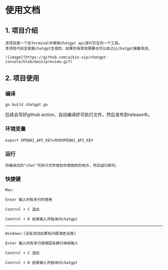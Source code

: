 # 使用文档

## 1. 项目介绍
    
    该项目是一个在Terminal中使用chatgpt api进行交互的一个工具。
    本项目代码全部是chatgpt生成的，如果你有其他需要也可以自己让chatgpt接着改进。
    
    ![image](https://github.com/aikin-vip/chatgpt-console/blob/main/preview.gif)

## 2. 项目使用

### 编译
    
    go build chatgpt.go

后续会写好github action，自动编译好可执行文件，然后发布到release中。

### 环境变量

    export OPENAI_API_KEY=你的OPENAI_API_KEY

### 运行

    将编译后的"chat"可执行文件放到你想放到的地方，然后运行即可。


### 快捷键
    
    Mac:

    Enter 输入时有多行时使用

    Control + C 退出

    Control + D 结束输入开始询问chatgpt

---

    Windows:(没有测试如果有问题请告诉我)

    Enter 输入时有多行使用回车换行继续输入

    Control + C 退出

    Control + D 结束输入开始询问chatgpt